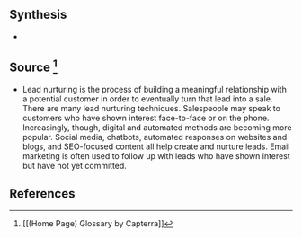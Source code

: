 ## Synthesis
- 
## Source [^1]
- Lead nurturing is the process of building a meaningful relationship with a potential customer in order to eventually turn that lead into a sale. There are many lead nurturing techniques. Salespeople may speak to customers who have shown interest face-to-face or on the phone. Increasingly, though, digital and automated methods are becoming more popular. Social media, chatbots, automated responses on websites and blogs, and SEO-focused content all help create and nurture leads. Email marketing is often used to follow up with leads who have shown interest but have not yet committed.
## References

[^1]: [[(Home Page) Glossary by Capterra]]
